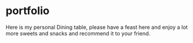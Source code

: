 # portfolio
Here is my personal Dining table, please have a feast here and enjoy a lot more sweets and snacks and  recommend it to your friend.
